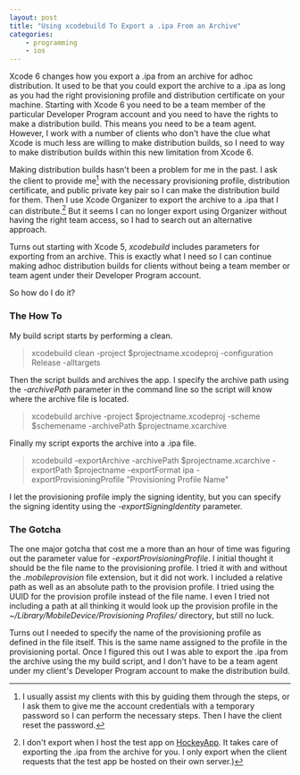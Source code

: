 ```yaml
---
layout: post
title: "Using xcodebuild To Export a .ipa From an Archive"
categories:
    - programming
    - ios
---
```

Xcode 6 changes how you export a .ipa from an archive for adhoc distribution. It used to be that you could export the archive to a .ipa as long as you had the right provisioning profile and distribution certificate on your machine. Starting with Xcode 6 you need to be a team member of the particular Developer Program account and you need to have the rights to make a distribution build. This means you need to be a team agent. However, I work with a number of clients who don't have the clue what Xcode is much less are willing to make distribution builds, so I need to way to make distribution builds within this new limitation from Xcode 6.

Making distribution builds hasn't been a problem for me in the past. I ask the client to provide me[^ask] with the necessary provisioning profile, distribution certificate, and public private key pair so I can make the distribution build for them. Then I use Xcode Organizer to export the archive to a .ipa that I can distribute.[^host] But it seems I can no longer export using Organizer without having the right team access, so I had to search out an alternative approach.

Turns out starting with Xcode 5, *xcodebuild* includes parameters for exporting from an archive. This is exactly what I need so I can continue making adhoc distribution builds for clients without being a team member or team agent under their Developer Program account.

So how do I do it?

### The How To

My build script starts by performing a clean.

> xcodebuild clean -project $projectname.xcodeproj -configuration Release -alltargets

Then the script builds and archives the app. I specify the archive path using the *-archivePath* parameter in the command line so the script will know where the archive file is located.

> xcodebuild archive -project $projectname.xcodeproj -scheme $schemename -archivePath $projectname.xcarchive

Finally my script exports the archive into a .ipa file.

> xcodebuild -exportArchive -archivePath $projectname.xcarchive -exportPath $projectname -exportFormat ipa -exportProvisioningProfile "Provisioning Profile Name"

I let the provisioning profile imply the signing identity, but you can specify the signing identity using the *-exportSigningIdentity* parameter.

### The Gotcha

The one major gotcha that cost me a more than an hour of time was figuring out the parameter value for *-exportProvisioningProfile*. I initial thought it should be the file name to the provisioning profile. I tried it with and without the *.mobileprovision* file extension, but it did not work. I included a relative path as well as an absolute path to the provision profile. I tried using the UUID for the provision profile instead of the file name. I even I tried not including a path at all thinking it would look up the provision profile in the *~/Library/MobileDevice/Provisioning Profiles/* directory, but still no luck.

Turns out I needed to specify the name of the provisioning profile as defined in the file itself. This is the same name assigned to the profile in the provisioning portal. Once I figured this out I was able to export the .ipa from the archive using the my build script, and I don't have to be a team agent under my client's Developer Program account to make the distribution build.

[^ask]: I usually assist my clients with this by guiding them through the steps, or I ask them to give me the account credentials with a temporary password so I can perform the necessary steps. Then I have the client reset the password.

[^host]: I don't export when I host the test app on [HockeyApp][hockey]. It takes care of exporting the .ipa from the archive for you. I only export when the client requests that the test app be hosted on their own server.)

[hockey]: http://hockeyapp.net/

